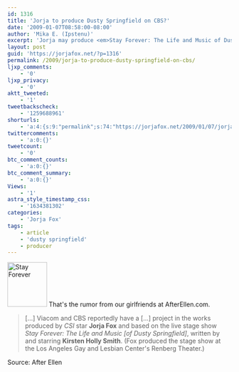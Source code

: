```yaml
---
id: 1316
title: 'Jorja to produce Dusty Springfield on CBS?'
date: '2009-01-07T08:58:00-08:00'
author: 'Mika E. (Ipstenu)'
excerpt: 'Jorja may produce <em>Stay Forever: The Life and Music of Dusty Springfield</em> with CBS/Viacom, based on the live stage show she produced in 2008.'
layout: post
guid: 'https://jorjafox.net/?p=1316'
permalink: /2009/jorja-to-produce-dusty-springfield-on-cbs/
ljxp_comments:
    - '0'
ljxp_privacy:
    - '0'
aktt_tweeted:
    - '1'
tweetbackscheck:
    - '1259688961'
shorturls:
    - 'a:4:{s:9:"permalink";s:74:"https://jorjafox.net/2009/01/07/jorja-to-produce-dusty-springfield-on-cbs/";s:7:"tinyurl";s:25:"http://tinyurl.com/kongqk";s:4:"isgd";s:18:"http://is.gd/53afL";s:5:"bitly";s:20:"http://bit.ly/7eNDHT";}'
twittercomments:
    - 'a:0:{}'
tweetcount:
    - '0'
btc_comment_counts:
    - 'a:0:{}'
btc_comment_summary:
    - 'a:0:{}'
Views:
    - '1'
astra_style_timestamp_css:
    - '1634381302'
categories:
    - 'Jorja Fox'
tags:
    - article
    - 'dusty springfield'
    - producer
---
```


<img src="//static.jorjafox.net/wordpress/2009/01/dusty-01-89x100.jpg" alt="Stay Forever" title="Stay Forever" width="89" height="100" class="alignleft size-thumbnail wp-image-1317" /> That's the rumor from our girlfriends at AfterEllen.com.

<blockquote>[...] Viacom and CBS reportedly have a [...] project in the works produced by <em>CSI</em> star <strong>Jorja Fox</strong> and based on the live stage show <em>Stay Forever: The Life and Music [of Dusty Springfield]</em>, written by and starring <strong>Kirsten Holly Smith</strong>. (Fox produced the stage show at the Los Angeles Gay and Lesbian Center's Renberg Theater.)</blockquote>

Source: After Ellen
